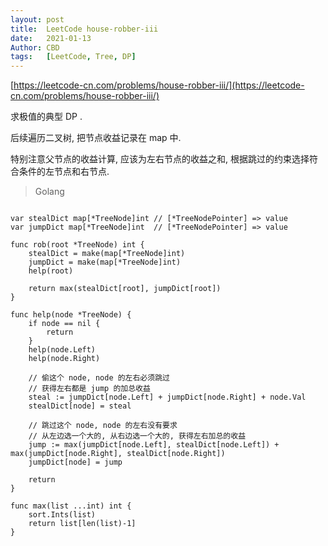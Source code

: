 ```yaml
---
layout: post
title:  LeetCode house-robber-iii
date:   2021-01-13
Author: CBD
tags:   [LeetCode, Tree, DP]
---
```


[https://leetcode-cn.com/problems/house-robber-iii/](https://leetcode-cn.com/problems/house-robber-iii/)

求极值的典型 DP .

后续遍历二叉树, 把节点收益记录在 map 中.

特别注意父节点的收益计算, 应该为左右节点的收益之和, 根据跳过的约束选择符合条件的左节点和右节点.

> Golang

```golang

var stealDict map[*TreeNode]int // [*TreeNodePointer] => value
var jumpDict map[*TreeNode]int  // [*TreeNodePointer] => value

func rob(root *TreeNode) int {
	stealDict = make(map[*TreeNode]int)
	jumpDict = make(map[*TreeNode]int)
	help(root)

	return max(stealDict[root], jumpDict[root])
}

func help(node *TreeNode) {
	if node == nil {
		return
	}
	help(node.Left)
	help(node.Right)

	// 偷这个 node, node 的左右必须跳过
	// 获得左右都是 jump 的加总收益
	steal := jumpDict[node.Left] + jumpDict[node.Right] + node.Val
	stealDict[node] = steal

	// 跳过这个 node, node 的左右没有要求
	// 从左边选一个大的, 从右边选一个大的, 获得左右加总的收益
	jump := max(jumpDict[node.Left], stealDict[node.Left]) + max(jumpDict[node.Right], stealDict[node.Right])
	jumpDict[node] = jump

	return
}

func max(list ...int) int {
	sort.Ints(list)
	return list[len(list)-1]
}

```
